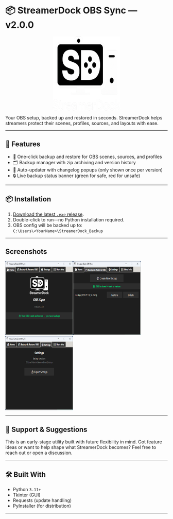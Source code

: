 # 📦 StreamerDock OBS Sync — v2.0.0

<p align="center">
<img src="https://github.com/bytenest-uk/StreamerDock-OBS-Sync/blob/main/assets/sd_logo_transparent.png?raw=true" align="center" height="230" width="210" ></a>

Your OBS setup, backed up and restored in seconds. StreamerDock helps streamers protect their scenes, profiles, sources, and layouts with ease.
</p>

---
## 🚀 Features

- 🔄 One-click backup and restore for OBS scenes, sources, and profiles
- 🗂 Backup manager with zip archiving and version history
- 💬 Auto-updater with changelog popups (only shown once per version)
- 🔒 Live backup status banner (green for safe, red for unsafe)
---

## 📦 Installation

1. [Download the latest `.exe` release](https://github.com/bytenest-uk/StreamerDock-OBS-Sync/releases).
2. Double-click to run—no Python installation required.
3. OBS config will be backed up to:  
   `C:\Users\<YourName>\StreamerDock_Backup`

---

## Screenshots

<img src="https://github.com/bytenest-uk/StreamerDock-OBS-Sync/blob/main/assets/screenshots/01_main_screen.png?raw=true" height="230" width="210" ></a><img src="https://github.com/bytenest-uk/StreamerDock-OBS-Sync/blob/main/assets/screenshots/02_backup_screen.png?raw=true" height="230" width="210" ></a><img src="https://github.com/bytenest-uk/StreamerDock-OBS-Sync/blob/main/assets/screenshots/03_settings_screen.png?raw=true" height="230" width="210" ></a>

---

## 💬 Support & Suggestions

This is an early-stage utility built with future flexibility in mind. Got feature ideas or want to help shape what StreamerDock becomes? Feel free to reach out or open a discussion.

---

## 🛠 Built With

- Python `3.11+`  
- Tkinter (GUI)  
- Requests (update handling)  
- PyInstaller (for distribution)

---
